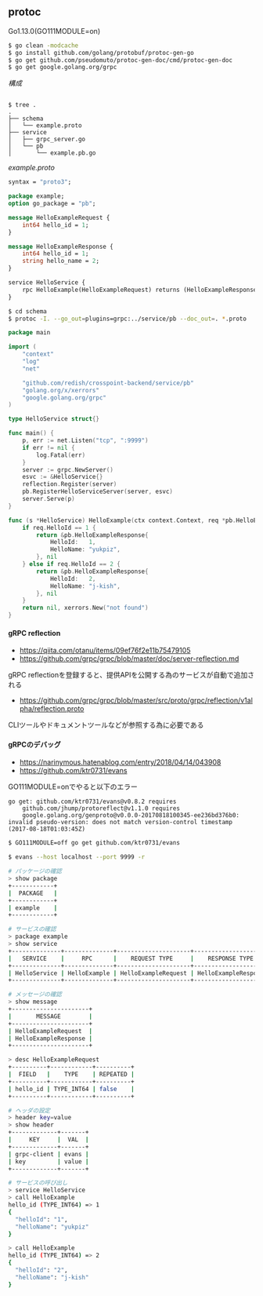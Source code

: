 ## protoc

Go1.13.0(GO111MODULE=on)  

```bash
$ go clean -modcache
$ go install github.com/golang/protobuf/protoc-gen-go
$ go get github.com/pseudomuto/protoc-gen-doc/cmd/protoc-gen-doc
$ go get google.golang.org/grpc
```

*構成*  
```tree

$ tree .
.
├── schema
│   └── example.proto
├── service
│   ├── grpc_server.go
│   └── pb
│       └── example.pb.go
```

*example.proto*  

```proto
syntax = "proto3";

package example;
option go_package = "pb";

message HelloExampleRequest {
    int64 hello_id = 1;
}

message HelloExampleResponse {
    int64 hello_id = 1;
    string hello_name = 2;
}

service HelloService {
    rpc HelloExample(HelloExampleRequest) returns (HelloExampleResponse);
}
```

```bash
$ cd schema
$ protoc -I. --go_out=plugins=grpc:../service/pb --doc_out=. *.proto
```

```go
package main

import (
	"context"
	"log"
	"net"

	"github.com/redish/crosspoint-backend/service/pb"
	"golang.org/x/xerrors"
	"google.golang.org/grpc"
)

type HelloService struct{}

func main() {
	p, err := net.Listen("tcp", ":9999")
	if err != nil {
		log.Fatal(err)
	}
	server := grpc.NewServer()
	esvc := &HelloService{}
	reflection.Register(server)
	pb.RegisterHelloServiceServer(server, esvc)
	server.Serve(p)
}

func (s *HelloService) HelloExample(ctx context.Context, req *pb.HelloExampleRequest) (*pb.HelloExampleResponse, error) {
	if req.HelloId == 1 {
		return &pb.HelloExampleResponse{
			HelloId:   1,
			HelloName: "yukpiz",
		}, nil
	} else if req.HelloId == 2 {
		return &pb.HelloExampleResponse{
			HelloId:   2,
			HelloName: "j-kish",
		}, nil
	}
	return nil, xerrors.New("not found")
}
```

#### gRPC reflection

- https://qiita.com/otanu/items/09ef76f2e11b75479105
- https://github.com/grpc/grpc/blob/master/doc/server-reflection.md

gRPC reflectionを登録すると、提供APIを公開する為のサービスが自動で追加される  
- https://github.com/grpc/grpc/blob/master/src/proto/grpc/reflection/v1alpha/reflection.proto

CLIツールやドキュメントツールなどが参照する為に必要である  


#### gRPCのデバッグ

- https://narinymous.hatenablog.com/entry/2018/04/14/043908
- https://github.com/ktr0731/evans

GO111MODULE=onでやると以下のエラー  

```
go get: github.com/ktr0731/evans@v0.8.2 requires
	github.com/jhump/protoreflect@v1.1.0 requires
	google.golang.org/genproto@v0.0.0-20170818100345-ee236bd376b0: invalid pseudo-version: does not match version-control timestamp (2017-08-18T01:03:45Z)
```

```bash
$ GO111MODULE=off go get github.com/ktr0731/evans
```

```bash
$ evans --host localhost --port 9999 -r

# パッケージの確認
> show package
+------------+
|  PACKAGE   |
+------------+
| example    |
+------------+

# サービスの確認
> package example
> show service
+--------------+--------------+---------------------+----------------------+
|   SERVICE    |     RPC      |    REQUEST TYPE     |    RESPONSE TYPE     |
+--------------+--------------+---------------------+----------------------+
| HelloService | HelloExample | HelloExampleRequest | HelloExampleResponse |
+--------------+--------------+---------------------+----------------------+

# メッセージの確認
> show message
+----------------------+
|       MESSAGE        |
+----------------------+
| HelloExampleRequest  |
| HelloExampleResponse |
+----------------------+

> desc HelloExampleRequest
+----------+------------+----------+
|  FIELD   |    TYPE    | REPEATED |
+----------+------------+----------+
| hello_id | TYPE_INT64 | false    |
+----------+------------+----------+

# ヘッダの設定
> header key=value
> show header
+-------------+-------+
|     KEY     |  VAL  |
+-------------+-------+
| grpc-client | evans |
| key         | value |
+-------------+-------+

# サービスの呼び出し
> service HelloService
> call HelloExample
hello_id (TYPE_INT64) => 1
{
  "helloId": "1",
  "helloName": "yukpiz"
}

> call HelloExample
hello_id (TYPE_INT64) => 2
{
  "helloId": "2",
  "helloName": "j-kish"
}
```



